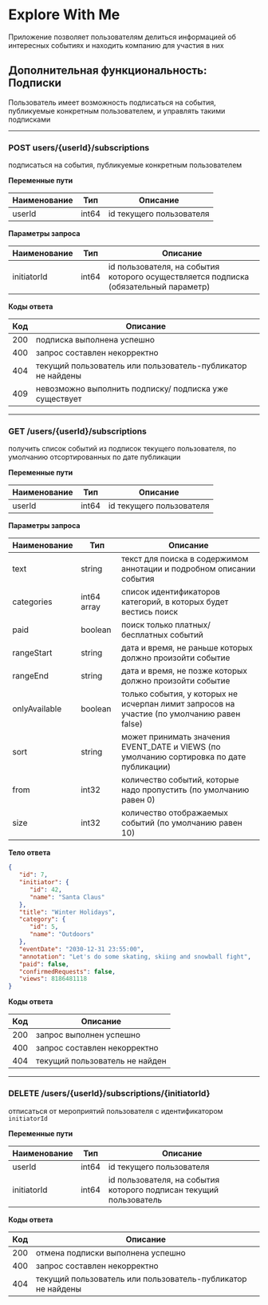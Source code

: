 # Explore With Me

Приложение позволяет пользователям делиться информацией об интересных 
событиях и находить компанию для участия в них

## Дополнительная функциональность: Подписки

Пользователь имеет возможность подписаться на события, публикуемые 
конкретным пользователем, и управлять такими подписками

---

### POST users/{userId}/subscriptions

подписаться на события, публикуемые конкретным пользователем

**Переменные пути**

| Наименование | Тип   | Описание                 |
|--------------|-------|--------------------------|
| userId       | int64 | id текущего пользователя |

**Параметры запроса**

| Наименование | Тип   | Описание                                                                             |
|--------------|-------|--------------------------------------------------------------------------------------|
| initiatorId  | int64 | id пользователя, на события которого осуществляется подписка (обязательный параметр) |

**Коды ответа**

| Код | Описание                                                    |
|-----|-------------------------------------------------------------|
| 200 | подписка выполнена успешно                                  |
| 400 | запрос составлен некорректно                                |
| 404 | текущий пользователь или пользователь-публикатор не найдены | 
| 409 | невозможно выполнить подписку/ подписка уже существует      |

---

### GET /users/{userId}/subscriptions

получить список событий из подписок текущего пользователя, по умолчанию
отсортированных по дате публикации

**Переменные пути**

| Наименование | Тип   | Описание                 |
|--------------|-------|--------------------------|
| userId       | int64 | id текущего пользователя |

**Параметры запроса**

| Наименование  | Тип         | Описание                                                                                   |
|---------------|-------------|--------------------------------------------------------------------------------------------|
| text          | string      | текст для поиска в содержимом аннотации и подробном описании события                       |
| categories    | int64 array | список идентификаторов категорий, в которых будет вестись поиск                            |
| paid          | boolean     | поиск только платных/ бесплатных событий                                                   |
| rangeStart    | string      | дата и время, не раньше которых должно произойти событие                                   |
| rangeEnd      | string      | дата и время, не позже которых должно произойти событие                                    |
| onlyAvailable | boolean     | только события, у которых не исчерпан лимит запросов на участие (по умолчанию равен false) |
| sort          | string      | может принимать значения EVENT_DATE и VIEWS (по умолчанию сортировка по дате публикации)   |
| from          | int32       | количество событий, которые надо пропустить (по умолчанию равен 0)                         |
| size          | int32       | количество отображаемых событий (по умолчанию равен 10)                                    |

**Тело ответа**

```json
{
   "id": 7,
   "initiator": {
      "id": 42,
      "name": "Santa Claus"
   },
   "title": "Winter Holidays",
   "category": {
      "id": 5,    
      "name": "Outdoors"
   },
   "eventDate": "2030-12-31 23:55:00",
   "annotation": "Let's do some skating, skiing and snowball fight",
   "paid": false,
   "confirmedRequests": false,
   "views": 8186481118
}
```

**Коды ответа**

| Код | Описание                       |
|-----|--------------------------------|
| 200 | запрос выполнен успешно        |
| 400 | запрос составлен некорректно   |
| 404 | текущий пользователь не найден | 

---

### DELETE /users/{userId}/subscriptions/{initiatorId}

отписаться от мероприятий пользователя с идентификатором `initiatorId`

**Переменные пути**

| Наименование | Тип   | Описание                                                           |
|--------------|-------|--------------------------------------------------------------------|
| userId       | int64 | id текущего пользователя                                           |
| initiatorId  | int64 | id пользователя, на события которого подписан текущий пользователь |

**Коды ответа**

| Код | Описание                                                    |
|-----|-------------------------------------------------------------|
| 200 | отмена подписки выполнена успешно                           |
| 400 | запрос составлен некорректно                                |
| 404 | текущий пользователь или пользователь-публикатор не найдены | 
